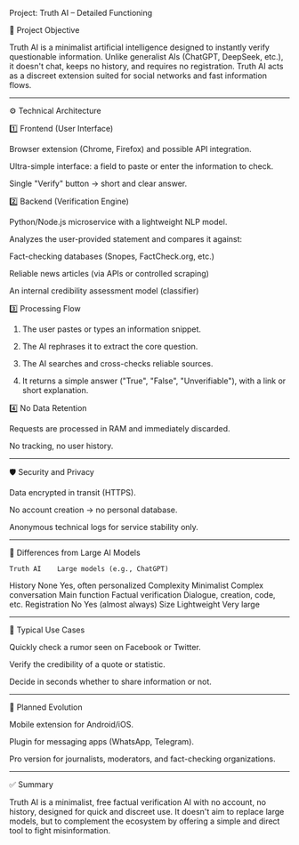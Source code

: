  Project: Truth AI – Detailed Functioning

🎯 Project Objective

Truth AI is a minimalist artificial intelligence designed to instantly verify questionable information. Unlike generalist AIs (ChatGPT, DeepSeek, etc.), it doesn't chat, keeps no history, and requires no registration. Truth AI acts as a discreet extension suited for social networks and fast information flows.


---

⚙️ Technical Architecture

1️⃣ Frontend (User Interface)

Browser extension (Chrome, Firefox) and possible API integration.

Ultra-simple interface: a field to paste or enter the information to check.

Single "Verify" button → short and clear answer.


2️⃣ Backend (Verification Engine)

Python/Node.js microservice with a lightweight NLP model.

Analyzes the user-provided statement and compares it against:

Fact-checking databases (Snopes, FactCheck.org, etc.)

Reliable news articles (via APIs or controlled scraping)

An internal credibility assessment model (classifier)



3️⃣ Processing Flow

1. The user pastes or types an information snippet.


2. The AI rephrases it to extract the core question.


3. The AI searches and cross-checks reliable sources.


4. It returns a simple answer ("True", "False", "Unverifiable"), with a link or short explanation.



4️⃣ No Data Retention

Requests are processed in RAM and immediately discarded.

No tracking, no user history.



---

🛡️ Security and Privacy

Data encrypted in transit (HTTPS).

No account creation → no personal database.

Anonymous technical logs for service stability only.



---

🧩 Differences from Large AI Models

	Truth AI	Large models (e.g., ChatGPT)

History	None	Yes, often personalized
Complexity	Minimalist	Complex conversation
Main function	Factual verification	Dialogue, creation, code, etc.
Registration	No	Yes (almost always)
Size	Lightweight	Very large



---

🔄 Typical Use Cases

Quickly check a rumor seen on Facebook or Twitter.

Verify the credibility of a quote or statistic.

Decide in seconds whether to share information or not.



---

🌱 Planned Evolution

Mobile extension for Android/iOS.

Plugin for messaging apps (WhatsApp, Telegram).

Pro version for journalists, moderators, and fact-checking organizations.



---

✅ Summary

Truth AI is a minimalist, free factual verification AI with no account, no history, designed for quick and discreet use. It doesn't aim to replace large models, but to complement the ecosystem by offering a simple and direct tool to fight misinformation.

